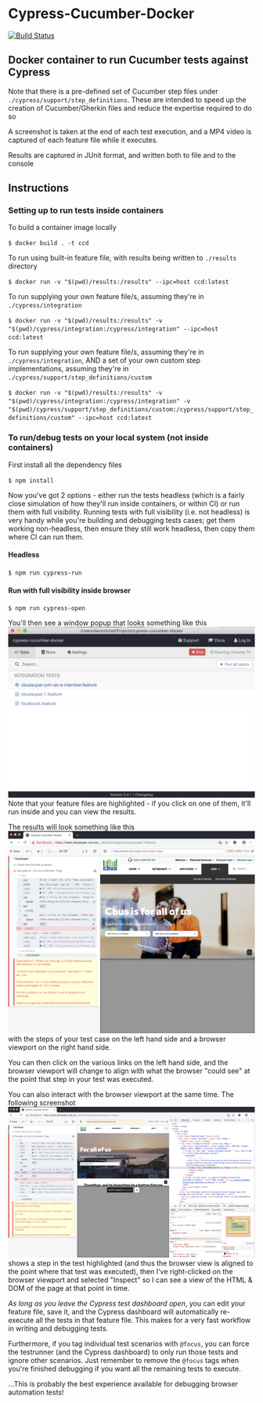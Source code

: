 # Cypress-Cucumber-Docker

[![Build Status](https://dev.azure.com/monch1962/monch1962/_apis/build/status/monch1962.cypress-cucumber-docker)](https://dev.azure.com/monch1962/monch1962/_build/latest?definitionId=3)

## Docker container to run Cucumber tests against Cypress

Note that there is a pre-defined set of Cucumber step files under `./cypress/support/step_definitions`. These are intended to speed up the creation of Cucumber/Gherkin files and reduce the expertise required to do so

A screenshot is taken at the end of each test execution, and a MP4 video is captured of each feature file while it executes.

Results are captured in JUnit format, and written both to file and to the console

## Instructions

### Setting up to run tests inside containers

To build a container image locally

`$ docker build . -t ccd`

To run using built-in feature file, with results being written to `./results` directory

`$ docker run -v "$(pwd)/results:/results" --ipc=host ccd:latest`

To run supplying your own feature file/s, assuming they're in `./cypress/integration`

`$ docker run -v "$(pwd)/results:/results" -v "$(pwd)/cypress/integration:/cypress/integration" --ipc=host ccd:latest`

To run supplying your own feature file/s, assuming they're in `./cypress/integration`, AND a set of your own custom step implementations, assuming they're in `./cypress/support/step_definitions/custom`

`$ docker run -v "$(pwd)/results:/results" -v "$(pwd)/cypress/integration:/cypress/integration" -v "$(pwd)/cypress/support/step_definitions/custom:/cypress/support/step_definitions/custom" --ipc=host ccd:latest`

### To run/debug tests on your local system (not inside containers)

First install all the dependency files

`$ npm install`

Now you've got 2 options - either run the tests headless (which is a fairly close simulation of how they'll run inside containers, or within CI) or run them with full visibility. Running tests with full visibility (i.e. not headless) is very handy while you're building and debugging tests cases; get them working non-headless, then ensure they still work headless, then copy them where CI can run them.

#### Headless

`$ npm run cypress-run`

#### Run with full visibility inside browser

`$ npm run cypress-open`

You'll then see a window popup that looks something like this ![](./doc-images/cypress-screenshot.png)
Note that your feature files are highlighted - if you click on one of them, it'll run inside and you can view the results.

The results will look something like this ![](./doc-images/cypress-test-execution.png) with the steps of your test case on the left hand side and a browser viewport on the right hand side.

You can then click on the various links on the left hand side, and the browser viewport will change to align with what the browser "could see" at the point that step in your test was executed.

You can also interact with the browser viewport at the same time. The following screenshot ![](./doc-images/cypress-test-debugging.png) shows a step in the test highlighted (and thus the browser view is aligned to the point where that test was executed), then I've right-clicked on the browser viewport and selected "Inspect" so I can see a view of the HTML & DOM of the page at that point in time.

_As long as you leave the Cypress test dashboard open_, you can edit your feature file, save it, and the Cypress dashboard will automatically re-execute all the tests in that feature file. This makes for a very fast workflow in writing and debugging tests.

Furthermore, if you tag individual test scenarios with `@focus`, you can force the testrunner (and the Cypress dashboard) to only run those tests and ignore other scenarios. Just remember to remove the `@focus` tags when you're finished debugging if you want all the remaining tests to execute.

...This is probably the best experience available for debugging browser automation tests!
